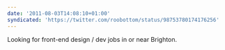 ```yaml
---
date: '2011-08-03T14:08:10+01:00'
syndicated: 'https://twitter.com/roobottom/status/98753780174176256'
---
```

Looking for front-end design / dev jobs in or near Brighton.
